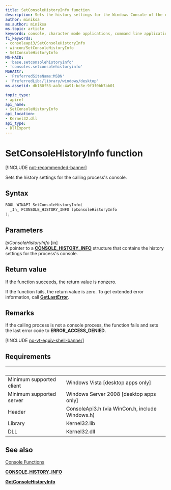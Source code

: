 ```yaml
---
title: SetConsoleHistoryInfo function
description: Sets the history settings for the Windows Console of the calling process.
author: miniksa
ms.author: miniksa
ms.topic: article
keywords: console, character mode applications, command line applications, terminal applications, console api
f1_keywords:
- consoleapi3/SetConsoleHistoryInfo
- wincon/SetConsoleHistoryInfo
- SetConsoleHistoryInfo
MS-HAID:
- 'base.setconsolehistoryinfo'
- 'consoles.setconsolehistoryinfo'
MSHAttr:
- 'PreferredSiteName:MSDN'
- 'PreferredLib:/library/windows/desktop'
ms.assetid: db180f53-aa3c-4a91-bc3e-9f3f0bb7ab01

topic_type:
- apiref
api_name:
- SetConsoleHistoryInfo
api_location:
- Kernel32.dll
api_type:
- DllExport
---
```


# SetConsoleHistoryInfo function

[!INCLUDE [not-recommended-banner](./includes/not-recommended-banner.md)]

Sets the history settings for the calling process's console.

## Syntax

```C
BOOL WINAPI SetConsoleHistoryInfo(
  _In_ PCONSOLE_HISTORY_INFO lpConsoleHistoryInfo
);
```

## Parameters

*lpConsoleHistoryInfo* \[in\]  
A pointer to a [**CONSOLE\_HISTORY\_INFO**](console-history-info.md) structure that contains the history settings for the process's console.

## Return value

If the function succeeds, the return value is nonzero.

If the function fails, the return value is zero. To get extended error information, call [**GetLastError**](/windows/win32/api/errhandlingapi/nf-errhandlingapi-getlasterror).

## Remarks

If the calling process is not a console process, the function fails and sets the last error code to **ERROR\_ACCESS\_DENIED**.

[!INCLUDE [no-vt-equiv-shell-banner](./includes/no-vt-equiv-shell-banner.md)]

## Requirements

| &nbsp; | &nbsp; |
|-|-|
| Minimum supported client | Windows Vista \[desktop apps only\] |
| Minimum supported server | Windows Server 2008 \[desktop apps only\] |
| Header | ConsoleApi3.h (via WinCon.h, include Windows.h) |
| Library | Kernel32.lib |
| DLL | Kernel32.dll |

## See also

[Console Functions](console-functions.md)

[**CONSOLE\_HISTORY\_INFO**](console-history-info.md)

[**GetConsoleHistoryInfo**](getconsolehistoryinfo.md)